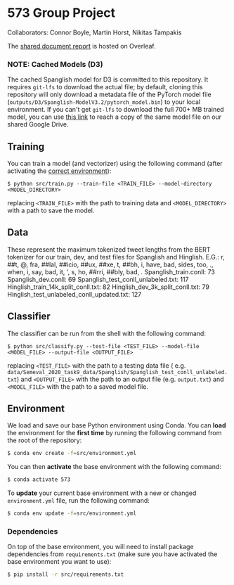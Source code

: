 # 573 Group Project
Collaborators: Connor Boyle, Martin Horst, Nikitas Tampakis

The [shared document report](https://www.overleaf.com/project/60666a8f489d2af234461f37) is hosted on Overleaf.

### NOTE: Cached Models (D3)

The cached Spanglish model for D3 is committed to this repository. It requires `git-lfs` to download the actual file; by
default, cloning this repository will only download a metadata file of the PyTorch model
file (`outputs/D3/Spanglish-ModelV3.2/pytorch_model.bin`) to your local environment. If you can't get `git-lfs` to
download the full 700+ MB trained model, you can
use [this link](https://drive.google.com/drive/folders/10U76ymJpjGbqNlExJ5PnelO5nb-45KCd?usp=sharing) to reach a copy of
the same model file on our shared Google Drive.

## Training

You can train a model (and vectorizer) using the following command (after activating the [correct
environment](#environment)):

```shell
$ python src/train.py --train-file <TRAIN_FILE> --model-directory <MODEL_DIRECTORY>
```

replacing `<TRAIN_FILE>` with the path to training data and `<MODEL_DIRECTORY>`
with a path to save the model.

## Data

These represent the maximum tokenized tweet lengths from the BERT tokenizer
for our train, dev, and test files for Spanglish and Hinglish. 
E.G.: r, ##t, @, fra, ##lal, ##icio, ##ux, ##xe, t, ##bh, i, have, bad, sides, too, ., when, i, say, bad, it, ', s, ho, ##rri, ##bly, bad, .
Spanglish_train.conll: 73
Spanglish_dev.conll: 69
Spanglish_test_conll_unlabeled.txt: 117
Hinglish_train_14k_split_conll.txt: 82
Hinglish_dev_3k_split_conll.txt: 79
Hinglish_test_unlabeled_conll_updated.txt: 127

## Classifier

The classifier can be run from the shell with the following command:

```shell
$ python src/classify.py --test-file <TEST_FILE> --model-file <MODEL_FILE> --output-file <OUTPUT_FILE>
```

replacing `<TEST_FILE>` with the path to a testing data file (
e.g. `data/Semeval_2020_task9_data/Spanglish/Spanglish_test_conll_unlabeled.txt`)
and `<OUTPUT_FILE>` with the path to an output file (e.g. `output.txt`) and
`<MODEL_FILE>` with the path to a saved model file.

## Environment

We load and save our base Python environment using Conda. You can **load** the environment for the **first time** by
running the following command from the root of the repository:

```bash
$ conda env create -f=src/environment.yml
```

You can then **activate** the base environment with the following command:

```bash
$ conda activate 573
```

To **update** your current base environment with a new or changed `environment.yml`
file, run the following command:

```bash
$ conda env update -f=src/environment.yml
```

### Dependencies

On top of the base environment, you will need to install package dependencies from `requirements.txt`
(make sure you have activated the base environment you want to use):

```bash
$ pip install -r src/requirements.txt
```
